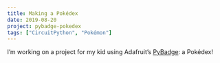 ```yaml
---
title: Making a Pokédex
date: 2019-08-20
project: pybadge-pokedex
tags: ["CircuitPython", "Pokémon"]
---
```


I’m working on a project for my kid using Adafruit’s
[PyBadge](https://www.adafruit.com/product/4200): a Pokédex!